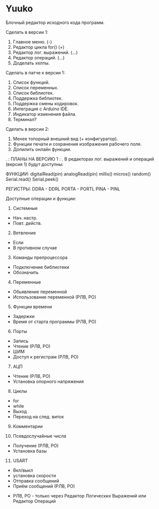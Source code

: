 # Yuuko

Блочный редактор исходного  кода программ.

Сделать в версии 1:
1. Главное меню. (-)
2. Редактор цикла for() (+)
3. Редактор лог. выражений. (...)
4. Редактор операций. (...)
5. Доделать хелпы.

Сделать в патче к версии 1:
1. Список функций.
2. Список переменных.
3. Список библиотек.
4. Поддержка библиотек.
5. Поддержка смены кодировок.
6. Интеграция с Arduino IDE.
7. Индикатор изменения файла.
8. Терминал?

Сделать в версии 2:
1. Менее топорный внешний вид (+ конфигуратор).
2. Функции печати и сохранения изображения рабочего поля.
3. Допилить онлайн функции.

 . : ПЛАНЫ НА ВЕРСИЮ 1 : .
В редакторах лог. выражений и операций (версия 1) будут доступны:

ФУНКЦИИ:
digitalRead(pin)
analogRead(pin)
millis()
micros()
random()
Serial.read()
Serial.peek()

РЕГИСТРЫ:
DDRA - DDRL
PORTA - PORTL
PINA - PINL

Доступные операции и функции:
1. Системные
- Нач. настр.
- Повт. действ.

2. Ветвление
- Если
- В противном случае

3. Команды препроцессора
- Подключение библиотеки
- Обозначить

4. Переменные
- Обьявление переменной
- Использование переменной (РЛВ, РО)

5. Функции времени
- Задержки
- Время от старта программы (РЛВ, РО)

6. Порты
- Запись
- Чтение (РЛВ, РО)
- ШИМ
- Доступ к регистрам (РЛВ, РО)

7. АЦП
- Чтение (РЛВ, РО)
- Установка опорного напряжения

8. Циклы
- for
- while
- Выход
- Переход на след. виток

9. Комментарии

10. Псевдослучайные числа
- Получение (РЛВ, РО)
- Установка базы

11. USART
- Вкл/выкл
- установка скорости
- Отправка сообщений
- Приём сообщений (РЛВ, РО)

* РЛВ, РО - только через Редактор Логических Выражений или Редактор Операций